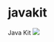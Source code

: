 # javakit
Java Kit [![](https://jitpack.io/v/wangyonglin/javakit.svg)](https://jitpack.io/#wangyonglin/javakit)
